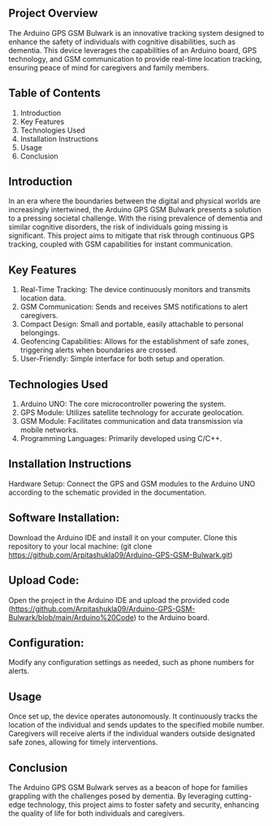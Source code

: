 ## Project Overview
The Arduino GPS GSM Bulwark is an innovative tracking system designed to enhance the safety of individuals with cognitive disabilities, such as dementia. This device leverages the capabilities of an Arduino board, GPS technology, and GSM communication to provide real-time location tracking, ensuring peace of mind for caregivers and family members.

## Table of Contents
1. Introduction
2. Key Features
3. Technologies Used
4. Installation Instructions
5. Usage
6. Conclusion
  
## Introduction
In an era where the boundaries between the digital and physical worlds are increasingly intertwined, the Arduino GPS GSM Bulwark presents a solution to a pressing societal challenge. With the rising prevalence of dementia and similar cognitive disorders, the risk of individuals going missing is significant. This project aims to mitigate that risk through continuous GPS tracking, coupled with GSM capabilities for instant communication.

## Key Features
1. Real-Time Tracking: The device continuously monitors and transmits location data.
2. GSM Communication: Sends and receives SMS notifications to alert caregivers.
3. Compact Design: Small and portable, easily attachable to personal belongings.
4. Geofencing Capabilities: Allows for the establishment of safe zones, triggering alerts when boundaries are crossed.
5. User-Friendly: Simple interface for both setup and operation.

## Technologies Used
1. Arduino UNO: The core microcontroller powering the system.
2. GPS Module: Utilizes satellite technology for accurate geolocation.
3. GSM Module: Facilitates communication and data transmission via mobile networks.
4. Programming Languages: Primarily developed using C/C++.

## Installation Instructions
Hardware Setup:
Connect the GPS and GSM modules to the Arduino UNO according to the schematic provided in the documentation.

## Software Installation:
Download the Arduino IDE and install it on your computer.
Clone this repository to your local machine:
(git clone https://github.com/Arpitashukla09/Arduino-GPS-GSM-Bulwark.git)

## Upload Code:
Open the project in the Arduino IDE and upload the provided code (https://github.com/Arpitashukla09/Arduino-GPS-GSM-Bulwark/blob/main/Arduino%20Code) to the Arduino board.

## Configuration:
Modify any configuration settings as needed, such as phone numbers for alerts.

## Usage
Once set up, the device operates autonomously. It continuously tracks the location of the individual and sends updates to the specified mobile number. Caregivers will receive alerts if the individual wanders outside designated safe zones, allowing for timely interventions.

## Conclusion
The Arduino GPS GSM Bulwark serves as a beacon of hope for families grappling with the challenges posed by dementia. By leveraging cutting-edge technology, this project aims to foster safety and security, enhancing the quality of life for both individuals and caregivers.

